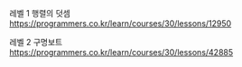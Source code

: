 레벨 1 행렬의 덧셈<br>
https://programmers.co.kr/learn/courses/30/lessons/12950

레벨 2 구명보트<br>
https://programmers.co.kr/learn/courses/30/lessons/42885
